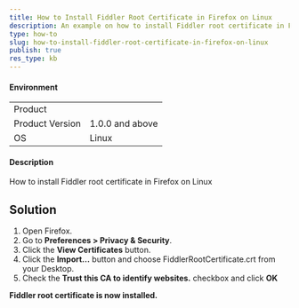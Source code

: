 ```yaml
---
title: How to Install Fiddler Root Certificate in Firefox on Linux
description: An example on how to install Fiddler root certificate in Firefox on Linux
type: how-to
slug: how-to-install-fiddler-root-certificate-in-firefox-on-linux
publish: true
res_type: kb
---
```



#### Environment

|   |   |
|---|---|
| Product   |
| Product Version | 1.0.0 and above  |
| OS | Linux |

#### Description

How to install Fiddler root certificate in Firefox on Linux

## Solution

1. Open Firefox.
2. Go to __Preferences > Privacy & Security__.
3. Click the __View Certificates__ button.
4. Click the __Import...__ button and choose FiddlerRootCertificate.crt from your Desktop. 
5. Check the __Trust this CA to identify websites.__ checkbox and click __OK__

__Fiddler root certificate is now installed.__
